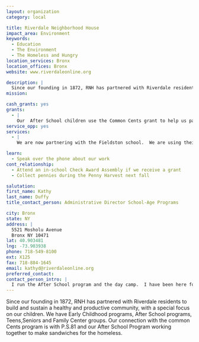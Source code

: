 ```yaml
---
layout: organization
category: local

title: Riverdale Neighborhood House
impact_area: Environment
keywords: 
  - Education
  - The Environment
  - The Homeless and Hungry
location_services: Bronx
location_offices: Bronx
website: www.riverdaleonline.org

description: |
  Since our founding in 1872, RNH has partnered with Riverdale residents to build and sustain a healthy and productive community, with a special focus on our children.  We have Early Childhood programs, After School programs, Teens,Seniors and Family Center groups.  Our connection with the common Cents program is with P.S.81 and our After School Program working together to make sandwiches for the homeless.
mission: 

cash_grants: yes
grants: 
  - |
    Our  After School children use the Common Cents grant to help us pay for the cold cuts, bread etc. that we use each week to make sandwiches for the homeless.  These sandwiches are picked up by volunteers who then distribute them at the 242nd Street train station each weekend.  $100-$200
service_opp: yes
services: 
  - |
    We are now partnering with the Fieldston school.  We are using their students to help ours with tutoring.  We also allow students from the local schools to fulfill their community service hours here.  We also allow local college students to use our program as the work-study program approved by Manhattan College.

learn: 
  - Speak over the phone about our work
cont_relationship: 
  - Attend an in-school Check Award Assembly if we receive a grant
  - Collect pennies during the Penny Harvest next fall

salutation: 
first_name: Kathy
last_name: Duffy
title_contact_person: Administrative Director School-Age Programs

city: Bronx
state: NY
address: |
  5521 Mosholu Avenue  
  Bronx NY 10471
lat: 40.903481
lng: -73.903938
phone: 718-549-8100
ext: X125
fax: 718-884-1645
email: kathyd@riverdaleonline.org
preferred_contact: 
contact_person_intro: |
  I run the After School program and the day camp.  I have been here for 20 years starting on Halloween.  I have only worked with the Penny Harvest for the last 4 years.
---
```

Since our founding in 1872, RNH has partnered with Riverdale residents to build and sustain a healthy and productive community, with a special focus on our children.  We have Early Childhood programs, After School programs, Teens,Seniors and Family Center groups.  Our connection with the common Cents program is with P.S.81 and our After School Program working together to make sandwiches for the homeless.